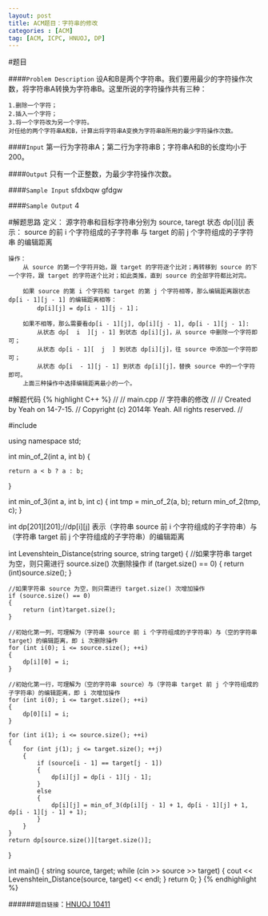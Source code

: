 ```yaml
---
layout: post
title: ACM题目：字符串的修改
categories : [ACM]
tag: [ACM, ICPC, HNUOJ, DP]
---
```


#题目

####`Problem Description`
	设A和B是两个字符串。我们要用最少的字符操作次数，将字符串A转换为字符串B。这里所说的字符操作共有三种：

	1.删除一个字符；
	2.插入一个字符；
	3.将一个字符改为另一个字符。
	对任给的两个字符串A和B，计算出将字符串A变换为字符串B所用的最少字符操作次数。

####`Input`
	第一行为字符串A；第二行为字符串B；字符串A和B的长度均小于200。

####`Output`
	只有一个正整数，为最少字符操作次数。

####`Sample Input`
	sfdxbqw
	gfdgw

####`Sample Output`
	4

#解题思路
	定义：
		源字符串和目标字符串分别为 source, taregt
		状态 dp[i][j] 表示：
			source 的前 i 个字符组成的子字符串
			与
			target 的前 j 个字符组成的子字符串
			的编辑距离
	
	操作：
		从 source 的第一个字符开始，跟 target 的字符逐个比对；再转移到 source 的下一个字符，跟 target 的字符逐个比对；如此类推，直到 source 的全部字符都比对完。
		
		如果 source 的第 i 个字符和 target 的第 j 个字符相等，那么编辑距离跟状态 dp[i - 1][j - 1] 的编辑距离相等：
			dp[i][j] = dp[i - 1][j - 1]；
		
		如果不相等，那么需要看dp[i - 1][j], dp[i][j - 1], dp[i - 1][j - 1]:
			从状态 dp[  i  ][j - 1] 到状态 dp[i][j]，从 source 中删除一个字符即可；
			从状态 dp[i - 1][  j  ] 到状态 dp[i][j]，往 source 中添加一个字符即可；
			从状态 dp[i  - 1][j - 1] 到状态 dp[i][j]，替换 source 中的一个字符即可。
		上面三种操作中选择编辑距离最小的一个。

#解题代码
{% highlight C++ %}
//
//  main.cpp
//  字符串的修改
//
//  Created by Yeah on 14-7-15.
//  Copyright (c) 2014年 Yeah. All rights reserved.
//

#include <iostream>

using namespace std;

int min_of_2(int a, int b)
{
    
    return a < b ? a : b;
}

int min_of_3(int a, int b, int c)
{
    int tmp = min_of_2(a, b);
    return min_of_2(tmp, c);
}

int dp[201][201];//dp[i][j] 表示（字符串 source 前 i 个字符组成的子字符串）与（字符串 target 前 j 个字符组成的子字符串）的编辑距离

int Levenshtein_Distance(string source, string target)
{
    //如果字符串 target 为空，则只需进行 source.size() 次删除操作
    if (target.size() == 0)
    {
        return (int)source.size();
    }
    
    //如果字符串 source 为空，则只需进行 target.size() 次增加操作
    if (source.size() == 0)
    {
        return (int)target.size();
    }
    
    //初始化第一列，可理解为（字符串 source 前 i 个字符组成的子字符串）与（空的字符串 target）的编辑距离，即 i 次删除操作
    for (int i(0); i <= source.size(); ++i)
    {
        dp[i][0] = i;
    }
    
    //初始化第一行，可理解为（空的字符串 source）与（字符串 target 前 j 个字符组成的子字符串）的编辑距离，即 i 次增加操作
    for (int i(0); i <= target.size(); ++i)
    {
        dp[0][i] = i;
    }
    
    for (int i(1); i <= source.size(); ++i)
    {
        for (int j(1); j <= target.size(); ++j)
        {
            if (source[i - 1] == target[j - 1])
            {
                dp[i][j] = dp[i - 1][j - 1];
            }
            else
            {
                dp[i][j] = min_of_3(dp[i][j - 1] + 1, dp[i - 1][j] + 1, dp[i - 1][j - 1] + 1);
            }
        }
    }
    return dp[source.size()][target.size()];
}

int main()
{
    string source, target;
    while (cin >> source >> target)
    {
        cout << Levenshtein_Distance(source, target) << endl;
    }
    return 0;
}
{% endhighlight %}


######`题目链接`：[HNUOJ 10411](http://acm.hnu.cn/online/?action=problem&type=show&id=10411)